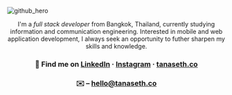 ![github_hero](https://user-images.githubusercontent.com/49513989/137347669-ad8aba75-2ba6-4163-83c5-d37bdaf2f658.gif)

<p align="center">
  I'm a <i>full stack developer</i> from Bangkok, Thailand, currently studying information and communication engineering. Interested in mobile and web application development, I always seek an opportunity to futher sharpen my skills and knowledge.
  </p>

<h3 align="center">
  🔗 Find me on <a href="https://linkedin.com/in/tanasethj" target="_blank">LinkedIn</a> · <a href="https://instagram.com/ktns_" target="_blank">Instagram</a> · <a href="https://tanaseth.co/" target="_blank">tanaseth.co</a>
  <br/>
</h3>

<h3 align="center">
 ✉️    – <a href="mailto:hello@tanaseth.co" target="_blank">hello@tanaseth.co</a>
  <br/>
</h3>
